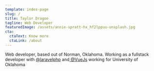 ```yaml
---
template: index-page
slug: /
title: Taylor Dragoo
tagline: Web Developer
featuredImage: /assets/annie-spratt-hx_hf2lppuu-unsplash.jpg
cta:
  ctaText: Know more
  ctaLink: /about
---
```

Web developer, based out of Norman, Oklahoma. Working as a fullstack developer with [@laravelphp](https://twitter.com/laravelphp) and[ @VueJs](https://twitter.com/VueJs) working for[](https://twitter.com/UofOklahoma) University of Oklahoma